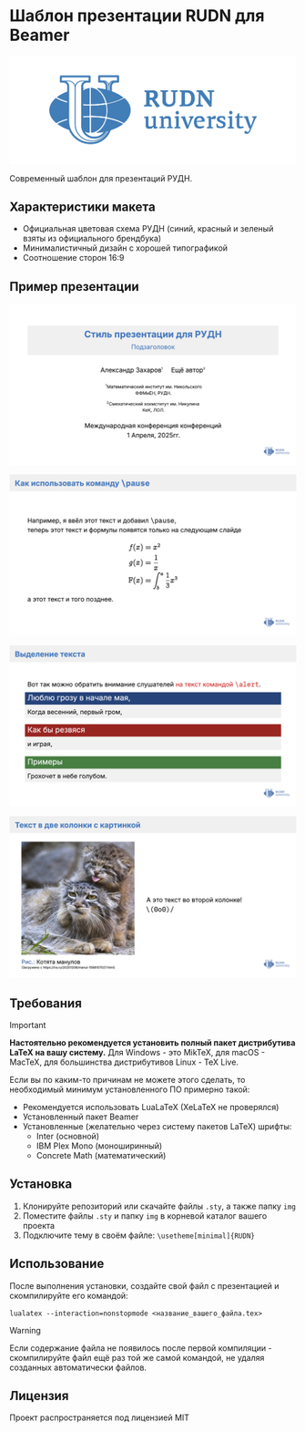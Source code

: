 # Шаблон презентации RUDN для Beamer

![Логотип РУДН](./img/rudn_logo.png)

Современный шаблон для презентаций РУДН.

## Характеристики макета

- Официальная цветовая схема РУДН (синий, красный и зеленый взяты из официального брендбука)
- Минималистичный дизайн с хорошей типографикой
- Соотношение сторон 16:9

## Пример презентации
![Скриншот 1](./previews/scr_1.png)

![Скриншот 2](./previews/scr_2.png)

![Скриншот 3](./previews/scr_3.png)

![Скриншот 4](./previews/scr_4.png)

## Требования
> [!IMPORTANT]
> **Настоятельно рекомендуется установить полный пакет дистрибутива LaTeX на вашу систему.**
> Для Windows - это MikTeX, для macOS - MacTeX, для большинства дистрибутивов Linux - TeX Live.

Если вы по каким-то причинам не можете этого сделать, то необходимый минимум установленного ПО примерно такой:
- Рекомендуется использовать LuaLaTeX (XeLaTeX не проверялся)
- Установленный пакет Beamer
- Установленные (желательно через систему пакетов LaTeX) шрифты:
  - Inter (основной)
  - IBM Plex Mono (моноширинный)
  - Concrete Math (математический)

## Установка

1. Клонируйте репозиторий или скачайте файлы `.sty`, а также папку `img`
2. Поместите файлы `.sty` и папку `img` в корневой каталог вашего проекта
3. Подключите тему в своём файле: `\usetheme[minimal]{RUDN}`

## Использование

После выполнения установки, создайте свой файл с презентацией и скомпилируйте его командой:
```shell
lualatex --interaction=nonstopmode <название_вашего_файла.tex>
```

> [!WARNING]
> Если содержание файла не появилось после первой компиляции - скомпилируйте файл ещё раз той же самой командой, не удаляя созданных автоматически файлов.

## Лицензия
Проект распространяется под лицензией MIT

